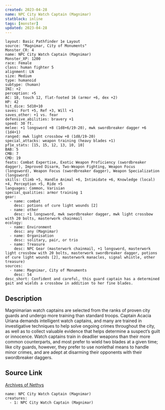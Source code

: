 ```yaml
---
created: 2023-04-28
name: NPC City Watch Captain (Magnimar)
statblock: inline
tags: [monster]
updated: 2023-04-28
---
```

```statblock
layout: Basic Pathfinder 1e Layout
source: "Magnimar, City of Monuments"
Monster_CR: 4
name: NPC City Watch Captain (Magnimar)
Monster_XP: 1200
race: Female
class: human fighter 5
alignment: LN
size: Medium
type: humanoid
subtype: (human)
INI: +2
perception: +5
AC: 18, touch 12, flat-footed 16 (armor +6, dex +2)
HP: 42
hit_dice: 5d10+10
saves: Fort +5, Ref +3, Will +1
saves_other: +1 vs. fear
defensive_abilities: bravery +1
speed: 30 ft.
melee: +1 longsword +8 (1d8+6/19-20), mwk swordbreaker dagger +6 (1d4+1)
ranged: mwk light crossbow +8 (1d8/19-20)
special_attacks: weapon training (heavy blades +1)
pf1e_stats: [15, 15, 12, 13, 10, 10]
BAB: 5
CMB: 7
CMD: 19
feats: Combat Expertise, Exotic Weapon Proficiency (swordbreaker dagger), Improved Disarm, Two-Weapon Fighting, Weapon Focus (longsword), Weapon Focus (swordbreaker dagger), Weapon Specialization (longsword)
skills: Climb +5, Handle Animal +6, Intimidate +6, Knowledge (local) +4, Perception +5, Ride +5
languages: Common, Varisian
special_qualities: armor training 1
gear:
  - name: combat
    desc: potions of cure light wounds [2]
  - name: other
    desc: +1 longsword, mwk swordbreaker dagger, mwk light crossbow with 20 bolts, masterwork chainmail
ecology:
  - name: Environment
    desc: any (Magnimar)
  - name: Organisation
    desc: solitary, pair, or trio
  - name: Treasure
    desc: NPC Gear (masterwork chainmail, +1 longsword, masterwork light crossbow with 20 bolts, masterwork swordbreaker dagger, potions of cure light wounds [2], masterwork manacles, signal whistle, other treasure)
sources:
  - name: Magnimar, City of Monuments
    desc: 54
desc_short: Confident and careful, this guard captain has a determined gait and wields a crossbow in addition to her fine blades.
```
## Description
Magnimarian watch captains are selected from the ranks of proven city guards and undergo more training than standard troops. Captain Acacia Uriana demands intelligent watch captains, and many are trained in investigative techniques to help solve ongoing crimes throughout the city, as well as to collect valuable evidence that helps determine a suspect’s guilt or innocence. Watch captains train in deadlier weapons than their more common counterparts, and most prefer to wield two blades at a given time; like city guards, however, they prefer to use nonlethal means to handle minor crimes, and are adept at disarming their opponents with their swordbreaker daggers.
## Source Link
[Archives of Nethys](https://aonprd.com/NPCDisplay.aspx?ItemName=City%20Watch%20Captain%20(Magnimar))
```encounter-table
name: NPC City Watch Captain (Magnimar)
creatures:
  - 1: NPC City Watch Captain (Magnimar)
```
